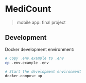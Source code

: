 # MediCount

> mobile app: final project

## Development

Docker development environment:

```bash
# Copy .env.example to .env
cp .env.example .env

# Start the development environment
docker-compose up
```
